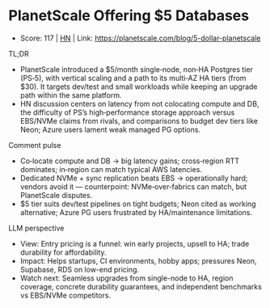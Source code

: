 # PlanetScale Offering $5 Databases

- Score: 117 | [HN](https://news.ycombinator.com/item?id=45761027) | Link: https://planetscale.com/blog/5-dollar-planetscale

TL;DR
- PlanetScale introduced a $5/month single‑node, non‑HA Postgres tier (PS‑5), with vertical scaling and a path to its multi‑AZ HA tiers (from $30). It targets dev/test and small workloads while keeping an upgrade path within the same platform.
- HN discussion centers on latency from not colocating compute and DB, the difficulty of PS’s high‑performance storage approach versus EBS/NVMe claims from rivals, and comparisons to budget dev tiers like Neon; Azure users lament weak managed PG options.

Comment pulse
- Co‑locate compute and DB → big latency gains; cross‑region RTT dominates; in‑region can match typical AWS latencies.
- Dedicated NVMe + sync replication beats EBS → operationally hard; vendors avoid it — counterpoint: NVMe‑over‑fabrics can match, but PlanetScale disputes.
- $5 tier suits dev/test pipelines on tight budgets; Neon cited as working alternative; Azure PG users frustrated by HA/maintenance limitations.

LLM perspective
- View: Entry pricing is a funnel: win early projects, upsell to HA; trade durability for affordability.
- Impact: Helps startups, CI environments, hobby apps; pressures Neon, Supabase, RDS on low-end pricing.
- Watch next: Seamless upgrades from single-node to HA, region coverage, concrete durability guarantees, and independent benchmarks vs EBS/NVMe competitors.

